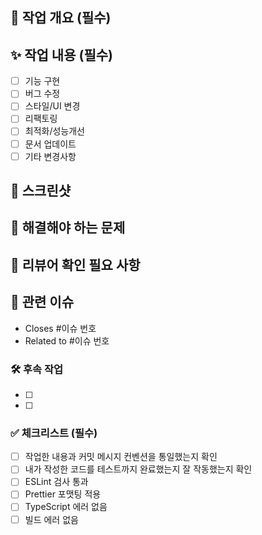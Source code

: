 ## 📝 작업 개요 (필수)

<!-- 이 PR이 어떤 기능/수정/리팩토링을 하는지 간단히 요약 -->

## ✨ 작업 내용 (필수)

- [ ] 기능 구현
- [ ] 버그 수정
- [ ] 스타일/UI 변경
- [ ] 리팩토링
- [ ] 최적화/성능개선
- [ ] 문서 업데이트
- [ ] 기타 변경사항

## 📸 스크린샷

<!-- UI 변경 사항이 있다면 스크린샷 첨부 -->

## 🧐 해결해야 하는 문제

<!-- 개발하면서 어려움을 겪거나 고민이 필요한 부분 -->

## 🤔 리뷰어 확인 필요 사항

<!-- 리뷰어가 집중해서 봐줬으면 하는 부분 -->

## 🔗 관련 이슈

<!-- 관련된 이슈가 있다면 링크 -->

- Closes #이슈 번호
- Related to #이슈 번호

### 🛠️ 후속 작업

<!-- 이 PR 이후 필요한 추가 작업 -->

- [ ]
- [ ]

### ✅ 체크리스트 (필수)

- [ ] 작업한 내용과 커밋 메시지 컨벤션을 통일했는지 확인
- [ ] 내가 작성한 코드를 테스트까지 완료했는지 잘 작동했는지 확인
- [ ] ESLint 검사 통과
- [ ] Prettier 포맷팅 적용
- [ ] TypeScript 에러 없음
- [ ] 빌드 에러 없음
